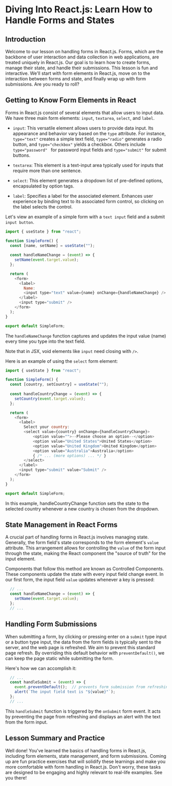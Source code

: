 # Diving Into React.js: Learn How to Handle Forms and States

## Introduction
Welcome to our lesson on handling forms in React.js. Forms, which are the 
backbone of user interaction and data collection in web applications, are 
treated uniquely in React.js. Our goal is to learn how to create forms, manage 
their state, and handle their submissions. This lesson is fun and interactive. 
We'll start with form elements in React.js, move on to the interaction between 
forms and state, and finally wrap up with form submissions. Are you ready to 
roll?

## Getting to Know Form Elements in React
Forms in React.js consist of several elements that allow users to input data. 
We have three main form elements: `input`, `textarea`, `select`, and `label`.

- `input`: This versatile element allows users to provide data input. Its appearance and behavior vary based on the `type` attribute. For instance, `type="text"` creates a simple text field, `type="radio"` generates a radio button, and `type="checkbox"` yields a checkbox. Others include `type="password" ` for password input fields and `type="submit"` for submit buttons.

- `textarea`: This element is a text-input area typically used for inputs that require more than one sentence.

- `select`: This element generates a dropdown list of pre-defined options, encapsulated by option tags.

- `label`: Specifies a label for the associated element. Enhances user experience by binding text to its associated form control, so clicking on the label selects the control.

Let's view an example of a simple form with a `text input` field and a submit 
`input button`.

```js
import { useState } from "react";

function SimpleForm() {
  const [name, setName] = useState("");
  
  const handleNameChange = (event) => {
    setName(event.target.value);
  };

  return (
    <form>
      <label>
        Name: 
        <input type="text" value={name} onChange={handleNameChange} />
      </label>
      <input type="submit" />
    </form>
  );
}

export default SimpleForm;
```

The `handleNameChange` function captures and updates the input value (name) 
every time you type into the text field.

Note that in JSX, void elements like `input` need closing with `/>`.

Here is an example of using the `select` form element:

```JavaScript
import { useState } from "react";

function SimpleForm() {
  const [country, setCountry] = useState("");
  
  const handleCountryChange = (event) => {
    setCountry(event.target.value);
  };

  return (
    <form>
      <label>
        Select your country: 
        <select value={country} onChange={handleCountryChange}>
            <option value="">--Please choose an option--</option>
            <option value="United States">United States</option>
            <option value="United Kingdom">United Kingdom</option>
            <option value="Australia">Australia</option>
            { /* ... (more options) ... */ }
        </select>
      </label>
      <input type="submit" value="Submit" />
    </form>
  );
}

export default SimpleForm;
```

In this example, handleCountryChange function sets the state to the selected 
country whenever a new country is chosen from the dropdown.

## State Management in React Forms
A crucial part of handling forms in React.js involves managing state. Generally, 
the form field's state corresponds to the form element's `value` attribute. This 
arrangement allows for controlling the `value` of the form input through the 
state, making the React component the "source of truth" for the input element.

Components that follow this method are known as Controlled Components. These 
components update the state with every input field change event. In our first 
form, the input field `value` updates whenever a key is pressed:

```js
  // ...
  const handleNameChange = (event) => {
    setName(event.target.value);
  };
  // ...
```

## Handling Form Submissions
When submitting a form, by clicking or pressing enter on a `submit` type input 
or a button type input, the data from the form fields is typically sent to the 
server, and the web page is refreshed. We aim to prevent this standard page 
refresh. By overriding this default behavior with `preventDefault()`, we can 
keep the page static while submitting the form.

Here's how we can accomplish it:

```JavaScript
  // ...
  const handleSubmit = (event) => {
    event.preventDefault();  // prevents form submission from refreshing the page
    alert(`The input field text is "${value}"`);
  };
  // ...
```

This `handleSubmit` function is triggered by the `onSubmit` form event. It acts 
by preventing the page from refreshing and displays an alert with the text from 
the form input.

## Lesson Summary and Practice
Well done! You've learned the basics of handling forms in React.js, including 
form elements, state management, and form submissions. Coming up are fun 
practice exercises that will solidify these learnings and make you more 
comfortable with form handling in React.js. Don't worry, these tasks are 
designed to be engaging and highly relevant to real-life examples. 
See you there!


```
```